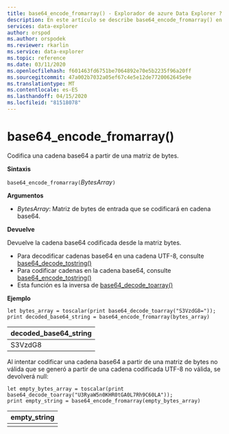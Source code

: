 ```yaml
---
title: base64_encode_fromarray() - Explorador de azure Data Explorer ? Microsoft Docs
description: En este artículo se describe base64_encode_fromarray() en Azure Data Explorer.
services: data-explorer
author: orspod
ms.author: orspodek
ms.reviewer: rkarlin
ms.service: data-explorer
ms.topic: reference
ms.date: 03/11/2020
ms.openlocfilehash: f601463fd6751be7064892e70e5b2235f96a20ff
ms.sourcegitcommit: 47a002b7032a05ef67c4e5e12de7720062645e9e
ms.translationtype: MT
ms.contentlocale: es-ES
ms.lasthandoff: 04/15/2020
ms.locfileid: "81518078"
---
```

# <a name="base64_encode_fromarray"></a>base64_encode_fromarray()

Codifica una cadena base64 a partir de una matriz de bytes.

**Sintaxis**

`base64_encode_fromarray(`*BytesArray*`)`

**Argumentos**

* *BytesArray*: Matriz de bytes de entrada que se codificará en cadena base64.

**Devuelve**

Devuelve la cadena base64 codificada desde la matriz bytes.

* Para decodificar cadenas base64 en una cadena UTF-8, consulte [base64_decode_tostring()](base64_decode_tostringfunction.md)
* Para codificar cadenas en la cadena base64, consulte [base64_encode_tostring()](base64_encode_tostringfunction.md)
* Esta función es la inversa de [base64_decode_toarray()](base64_decode_toarrayfunction.md)

**Ejemplo**

```kusto
let bytes_array = toscalar(print base64_decode_toarray("S3VzdG8="));
print decoded_base64_string = base64_encode_fromarray(bytes_array)
```

|decoded_base64_string|
|---|
|S3VzdG8|


Al intentar codificar una cadena base64 a partir de una matriz de bytes no válida que se generó a partir de una cadena codificada UTF-8 no válida, se devolverá null:

```kusto
let empty_bytes_array = toscalar(print base64_decode_toarray("U3RyaW5n0KHR0tGA0L7Rh9C60LA"));
print empty_string = base64_encode_fromarray(empty_bytes_array)
```

|empty_string|
|---|
||